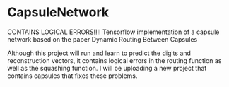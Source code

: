 # CapsuleNetwork
CONTAINS LOGICAL ERRORS!!!! 
Tensorflow implementation of a capsule network based on the paper Dynamic Routing Between Capsules

Although this project will run and learn to predict the digits and reconstruction vectors, it contains logical errors in the routing function as well as the squashing function.
I will be uploading a new project that contains capsules that fixes these problems.
